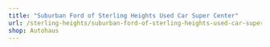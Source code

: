 ```yaml
---
title: "Suburban Ford of Sterling Heights Used Car Super Center"
url: /sterling-heights/suburban-ford-of-sterling-heights-used-car-super-center/
shop: Autohaus
---
```

